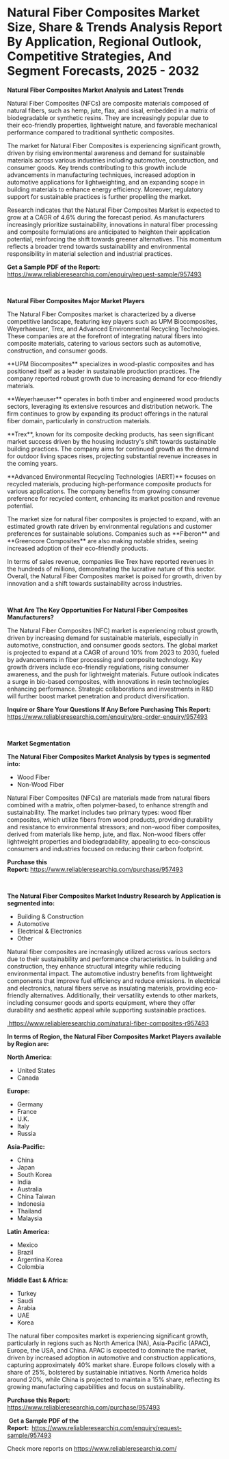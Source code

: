 <p><h1>Natural Fiber Composites Market Size, Share & Trends Analysis Report By Application, Regional Outlook, Competitive Strategies, And Segment Forecasts, 2025 - 2032</h1></p><p><strong>Natural Fiber Composites Market Analysis and Latest Trends</strong></p>
<p><p>Natural Fiber Composites (NFCs) are composite materials composed of natural fibers, such as hemp, jute, flax, and sisal, embedded in a matrix of biodegradable or synthetic resins. They are increasingly popular due to their eco-friendly properties, lightweight nature, and favorable mechanical performance compared to traditional synthetic composites. </p><p>The market for Natural Fiber Composites is experiencing significant growth, driven by rising environmental awareness and demand for sustainable materials across various industries including automotive, construction, and consumer goods. Key trends contributing to this growth include advancements in manufacturing techniques, increased adoption in automotive applications for lightweighting, and an expanding scope in building materials to enhance energy efficiency. Moreover, regulatory support for sustainable practices is further propelling the market.</p><p>Research indicates that the Natural Fiber Composites Market is expected to grow at a CAGR of 4.6% during the forecast period. As manufacturers increasingly prioritize sustainability, innovations in natural fiber processing and composite formulations are anticipated to heighten their application potential, reinforcing the shift towards greener alternatives. This momentum reflects a broader trend towards sustainability and environmental responsibility in material selection and industrial practices.</p></p>
<p><strong>Get a Sample PDF of the Report:&nbsp;</strong> <a href="https://www.reliableresearchiq.com/enquiry/request-sample/957493?utm_campaign=2251&utm_medium=2&utm_source=Github&utm_content=ia&utm_term=31012025&utm_id=natural-fiber-composites">https://www.reliableresearchiq.com/enquiry/request-sample/957493</a></p>
<p>&nbsp;</p>
<p><strong>Natural Fiber Composites Major Market Players</strong></p>
<p><p>The Natural Fiber Composites market is characterized by a diverse competitive landscape, featuring key players such as UPM Biocomposites, Weyerhaeuser, Trex, and Advanced Environmental Recycling Technologies. These companies are at the forefront of integrating natural fibers into composite materials, catering to various sectors such as automotive, construction, and consumer goods.</p><p>**UPM Biocomposites** specializes in wood-plastic composites and has positioned itself as a leader in sustainable production practices. The company reported robust growth due to increasing demand for eco-friendly materials. </p><p>**Weyerhaeuser** operates in both timber and engineered wood products sectors, leveraging its extensive resources and distribution network. The firm continues to grow by expanding its product offerings in the natural fiber domain, particularly in construction materials. </p><p>**Trex**, known for its composite decking products, has seen significant market success driven by the housing industry's shift towards sustainable building practices. The company aims for continued growth as the demand for outdoor living spaces rises, projecting substantial revenue increases in the coming years.</p><p>**Advanced Environmental Recycling Technologies (AERT)** focuses on recycled materials, producing high-performance composite products for various applications. The company benefits from growing consumer preference for recycled content, enhancing its market position and revenue potential.</p><p>The market size for natural fiber composites is projected to expand, with an estimated growth rate driven by environmental regulations and customer preferences for sustainable solutions. Companies such as **Fiberon** and **Greencore Composites** are also making notable strides, seeing increased adoption of their eco-friendly products.</p><p>In terms of sales revenue, companies like Trex have reported revenues in the hundreds of millions, demonstrating the lucrative nature of this sector. Overall, the Natural Fiber Composites market is poised for growth, driven by innovation and a shift towards sustainability across industries.</p></p>
<p>&nbsp;</p>
<p><strong>What Are The Key Opportunities For Natural Fiber Composites Manufacturers?</strong></p>
<p><p>The Natural Fiber Composites (NFC) market is experiencing robust growth, driven by increasing demand for sustainable materials, especially in automotive, construction, and consumer goods sectors. The global market is projected to expand at a CAGR of around 10% from 2023 to 2030, fueled by advancements in fiber processing and composite technology. Key growth drivers include eco-friendly regulations, rising consumer awareness, and the push for lightweight materials. Future outlook indicates a surge in bio-based composites, with innovations in resin technologies enhancing performance. Strategic collaborations and investments in R&D will further boost market penetration and product diversification.</p></p>
<p><strong>Inquire or Share Your Questions If Any Before Purchasing This Report:</strong> <a href="https://www.reliableresearchiq.com/enquiry/pre-order-enquiry/957493?utm_campaign=2251&utm_medium=2&utm_source=Github&utm_content=ia&utm_term=31012025&utm_id=natural-fiber-composites">https://www.reliableresearchiq.com/enquiry/pre-order-enquiry/957493</a></p>
<p>&nbsp;</p>
<p><strong>Market Segmentation</strong></p>
<p><strong>The Natural Fiber Composites Market Analysis by types is segmented into:</strong></p>
<p><ul><li>Wood Fiber</li><li>Non-Wood Fiber</li></ul></p>
<p><p>Natural Fiber Composites (NFCs) are materials made from natural fibers combined with a matrix, often polymer-based, to enhance strength and sustainability. The market includes two primary types: wood fiber composites, which utilize fibers from wood products, providing durability and resistance to environmental stressors; and non-wood fiber composites, derived from materials like hemp, jute, and flax. Non-wood fibers offer lightweight properties and biodegradability, appealing to eco-conscious consumers and industries focused on reducing their carbon footprint.</p></p>
<p><strong>Purchase this Report:&nbsp;</strong><a href="https://www.reliableresearchiq.com/purchase/957493?utm_campaign=2251&utm_medium=2&utm_source=Github&utm_content=ia&utm_term=31012025&utm_id=natural-fiber-composites">https://www.reliableresearchiq.com/purchase/957493</a></p>
<p>&nbsp;</p>
<p><strong>The Natural Fiber Composites Market Industry Research by Application is segmented into:</strong></p>
<p><ul><li>Building & Construction</li><li>Automotive</li><li>Electrical & Electronics</li><li>Other</li></ul></p>
<p><p>Natural fiber composites are increasingly utilized across various sectors due to their sustainability and performance characteristics. In building and construction, they enhance structural integrity while reducing environmental impact. The automotive industry benefits from lightweight components that improve fuel efficiency and reduce emissions. In electrical and electronics, natural fibers serve as insulating materials, providing eco-friendly alternatives. Additionally, their versatility extends to other markets, including consumer goods and sports equipment, where they offer durability and aesthetic appeal while supporting sustainable practices.</p></p>
<p><a href="https://www.reliableresearchiq.com/natural-fiber-composites-r957493?utm_campaign=2251&utm_medium=2&utm_source=Github&utm_content=ia&utm_term=31012025&utm_id=natural-fiber-composites">&nbsp;https://www.reliableresearchiq.com/natural-fiber-composites-r957493</a></p>
<p><strong>In terms of Region, the Natural Fiber Composites Market Players available by Region are:</strong></p>
<p>
    <p> <strong> North America: </strong>
        <ul>
            <li>United States</li>
            <li>Canada</li>
        </ul>
        </p> 
    <p> <strong> Europe: </strong>
        <ul>
            <li>Germany</li>
            <li>France</li>
            <li>U.K.</li>
            <li>Italy</li>
            <li>Russia</li>
        </ul>
        </p> 
    <p> <strong> Asia-Pacific: </strong>
        <ul>
            <li>China</li>
            <li>Japan</li>
            <li>South Korea</li>
            <li>India</li>
            <li>Australia</li>
            <li>China Taiwan</li>
            <li>Indonesia</li>
            <li>Thailand</li>
            <li>Malaysia</li>
        </ul>
        </p> 
    <p> <strong> Latin America: </strong>
        <ul>
            <li>Mexico</li>
            <li>Brazil</li>
            <li>Argentina Korea</li>
            <li>Colombia</li>
        </ul>
        </p> 
    <p> <strong> Middle East & Africa: </strong>
        <ul>
            <li>Turkey</li>
            <li>Saudi</li>
            <li>Arabia</li>
            <li>UAE</li>
            <li>Korea</li>
        </ul>
    </p>
    </p>
<p><p>The natural fiber composites market is experiencing significant growth, particularly in regions such as North America (NA), Asia-Pacific (APAC), Europe, the USA, and China. APAC is expected to dominate the market, driven by increased adoption in automotive and construction applications, capturing approximately 40% market share. Europe follows closely with a share of 25%, bolstered by sustainable initiatives. North America holds around 20%, while China is projected to maintain a 15% share, reflecting its growing manufacturing capabilities and focus on sustainability.</p></p>
<p><strong>Purchase this Report: </strong><a href="https://www.reliableresearchiq.com/purchase/957493?utm_campaign=2251&utm_medium=2&utm_source=Github&utm_content=ia&utm_term=31012025&utm_id=natural-fiber-composites">https://www.reliableresearchiq.com/purchase/957493</a></p>
<p>&nbsp;<strong>Get a Sample PDF of the Report:&nbsp;&nbsp;</strong><a href="https://www.reliableresearchiq.com/enquiry/request-sample/957493?utm_campaign=2251&utm_medium=2&utm_source=Github&utm_content=ia&utm_term=31012025&utm_id=natural-fiber-composites">https://www.reliableresearchiq.com/enquiry/request-sample/957493</a></p>
<p><strong></strong></p>
<p>Check more reports on <a href="https://www.reliableresearchiq.com/?utm_campaign=2251&utm_medium=2&utm_source=Github&utm_content=ia&utm_term=31012025&utm_id=natural-fiber-composites">https://www.reliableresearchiq.com/</a></p>